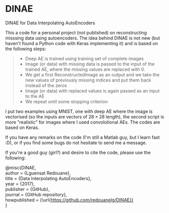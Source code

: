 # DINAE
DINAE for Data Interpolating AutoEncoders

This a code for a personal project (not published) on reconstructing misssing data using autoencoders. The idea behind DINAE is not new (but haven't found a Python code with Keras implementing it) and is based on the following steps:

>* Deep AE is trained using training set of complete images <br />
>* Image (or data) with missing data is passed to the input of the trained AE, where the missing values are replaced with 0. <br />
>* We get a first ReconstructedImage as an output and we take the new values of previously missing indices and put them back instead of the zeros <br />
>* Image (or data) with replaced values is again passed as an input to the AE <br />
>* We repeat until some stopping criterion <br />

I put two examples using MNIST, one with deep AE where the image is vectorised (so the inputs are vectors of $28\times28$ length), the second script is more "realistic" for images where I used convolutional AEs. The codes are based on Keras.

If you have any remarks on the code (I'm still a Matlab guy, but I learn fast :D), or if you find some bugs do not hesitate to send me a message.

If you're a good guy (girl?) and desire to cite the code, please use the following:

@misc{DINAE, <br />
author = {Lguensat Redouane}, <br />
title = {Data Interpolating AutoEncoders}, <br />
year = {2017}, <br />
publisher = {GitHub}, <br />
journal = {GitHub repository}, <br />
howpublished = {\url{https://github.com/redouanelg/DINAE}} <br />
}
